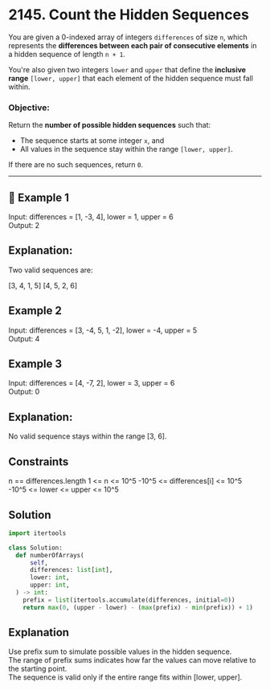 # 2145. Count the Hidden Sequences

You are given a 0-indexed array of integers `differences` of size `n`, which represents the **differences between each pair of consecutive elements** in a hidden sequence of length `n + 1`.

You're also given two integers `lower` and `upper` that define the **inclusive range** `[lower, upper]` that each element of the hidden sequence must fall within.

### Objective:

Return the **number of possible hidden sequences** such that:
- The sequence starts at some integer `x`, and
- All values in the sequence stay within the range `[lower, upper]`.

If there are no such sequences, return `0`.

---

## 📘 Example 1
Input: differences = [1, -3, 4], lower = 1, upper = 6  
Output: 2

## Explanation:
Two valid sequences are:

[3, 4, 1, 5]
[4, 5, 2, 6]


## Example 2


Input: differences = [3, -4, 5, 1, -2], lower = -4, upper = 5  
Output: 4


## Example 3

Input: differences = [4, -7, 2], lower = 3, upper = 6  
Output: 0

## Explanation:
No valid sequence stays within the range [3, 6].

## Constraints

n == differences.length
1 <= n <= 10^5
-10^5 <= differences[i] <= 10^5
-10^5 <= lower <= upper <= 10^5

## Solution
```python
import itertools

class Solution:
  def numberOfArrays(
      self,
      differences: list[int],
      lower: int,
      upper: int,
  ) -> int:
    prefix = list(itertools.accumulate(differences, initial=0))
    return max(0, (upper - lower) - (max(prefix) - min(prefix)) + 1)
```

## Explanation

Use prefix sum to simulate possible values in the hidden sequence.<br>
The range of prefix sums indicates how far the values can move relative to the starting point.<br>
The sequence is valid only if the entire range fits within [lower, upper].<br>
